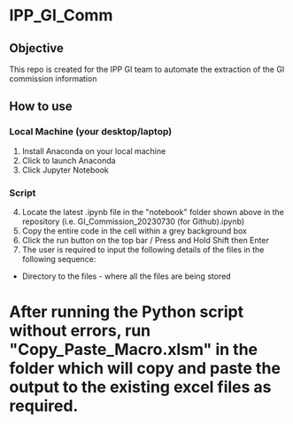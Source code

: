 # IPP_GI_Comm
## Objective
This repo is created for the IPP GI team to automate the extraction of the GI commission information

## How to use
### Local Machine (your desktop/laptop)
1) Install Anaconda on your local machine
2) Click to launch Anaconda
3) Click Jupyter Notebook

### Script
4) Locate the latest .ipynb file in the "notebook" folder shown above in the repository (i.e. GI_Commission_20230730 (for Github).ipynb)
5) Copy the entire code in the cell within a grey background box
6) Click the run button on the top bar / Press and Hold Shift then Enter
7) The user is required to input the following details of the files in the following sequence:
  * Directory to the files - where all the files are being stored

# After running the Python script without errors, run "Copy_Paste_Macro.xlsm" in the folder which will copy and paste the output to the existing excel files as required.
